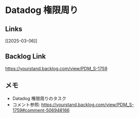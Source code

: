 # Datadog 権限周り

## Links

[[2025-03-06]]

## Backlog Link

https://yourstand.backlog.com/view/PDM_S-1759

## メモ

- Datadog 権限周りのタスク
- コメント参照: https://yourstand.backlog.com/view/PDM_S-1759#comment-506948166